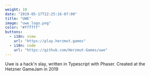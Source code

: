 ```yaml
---
weight: 10
date: "2019-05-17T22:25:16-07:00"
title: "UWE"
image: "uwe_logo.png"
color: "#ffffff"
buttons:
  - i18n: view
    url: "https://play.herzmut.games"
  - i18n: code 
    url: "https://github.com/Herzmut-Games/uwe"
---
```


Uwe is a hack'n slay, written in Typescript with Phaser. Created at the Hetzner GameJam in 2019